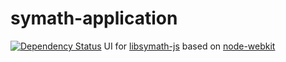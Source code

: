 symath-application
==================
[![Dependency Status](https://david-dm.org/denzp/symath-application.svg?theme=shields.io)](https://david-dm.org/denzp/symath-application)
UI for [libsymath-js](https://github.com/denzp/libsymath-js) based on [node-webkit](https://github.com/rogerwang/node-webkit)
